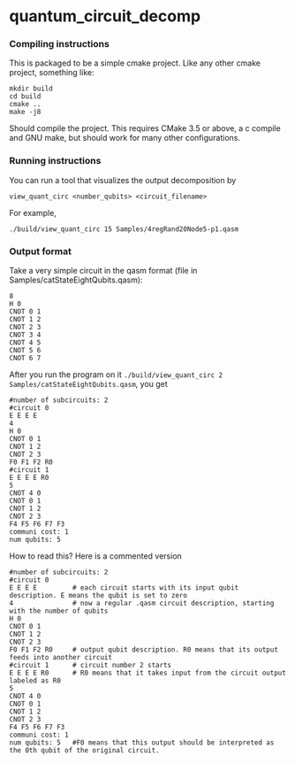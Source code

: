 # quantum_circuit_decomp

### Compiling instructions

This is packaged to be a simple cmake project. Like any other cmake project, something like:

    mkdir build
    cd build
    cmake ..
    make -j8

Should compile the project. This requires CMake 3.5 or above, a c compile and GNU make, but should work for many other configurations.

### Running instructions

You can run a tool that visualizes the output decomposition by

    view_quant_circ <number_qubits> <circuit_filename>

For example,

    ./build/view_quant_circ 15 Samples/4regRand20Node5-p1.qasm


### Output format

Take a very simple circuit in the qasm format (file in Samples/catStateEightQubits.qasm):

    8
    H 0
    CNOT 0 1
    CNOT 1 2
    CNOT 2 3
    CNOT 3 4
    CNOT 4 5
    CNOT 5 6
    CNOT 6 7

After you run the program on it `./build/view_quant_circ 2 Samples/catStateEightQubits.qasm`, you get

    #number of subcircuits: 2
    #circuit 0
    E E E E
    4
    H 0
    CNOT 0 1
    CNOT 1 2
    CNOT 2 3
    F0 F1 F2 R0
    #circuit 1
    E E E E R0
    5
    CNOT 4 0
    CNOT 0 1
    CNOT 1 2
    CNOT 2 3
    F4 F5 F6 F7 F3
    communi cost: 1
    num qubits: 5

How to read this? Here is a commented version

    #number of subcircuits: 2
    #circuit 0
    E E E E         # each circuit starts with its input qubit description. E means the qubit is set to zero
    4               # now a regular .qasm circuit description, starting with the number of qubits
    H 0
    CNOT 0 1
    CNOT 1 2
    CNOT 2 3
    F0 F1 F2 R0     # output qubit description. R0 means that its output feeds into another circuit
    #circuit 1      # circuit number 2 starts
    E E E E R0      # R0 means that it takes input from the circuit output labeled as R0
    5
    CNOT 4 0
    CNOT 0 1
    CNOT 1 2
    CNOT 2 3
    F4 F5 F6 F7 F3
    communi cost: 1
    num qubits: 5   #F0 means that this output should be interpreted as the 0th qubit of the original circuit.
